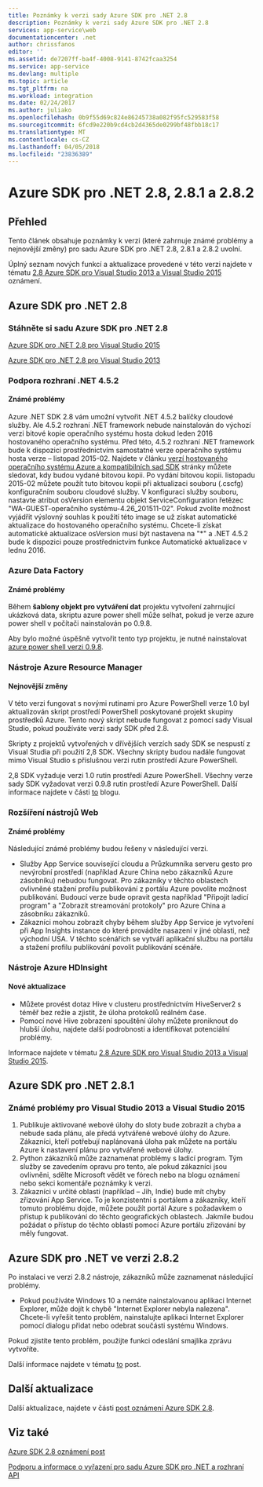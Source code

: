 ```yaml
---
title: Poznámky k verzi sady Azure SDK pro .NET 2.8
description: Poznámky k verzi sady Azure SDK pro .NET 2.8
services: app-service\web
documentationcenter: .net
author: chrissfanos
editor: ''
ms.assetid: de7207ff-ba4f-4008-9141-8742fcaa3254
ms.service: app-service
ms.devlang: multiple
ms.topic: article
ms.tgt_pltfrm: na
ms.workload: integration
ms.date: 02/24/2017
ms.author: juliako
ms.openlocfilehash: 0b9f55d69c824e86245738a082f95fc529583f58
ms.sourcegitcommit: 6fcd9e220b9cd4cb2d4365de0299bf48fbb18c17
ms.translationtype: MT
ms.contentlocale: cs-CZ
ms.lasthandoff: 04/05/2018
ms.locfileid: "23836389"
---
```

# <a name="azure-sdk-for-net-28-281-and-282"></a>Azure SDK pro .NET 2.8, 2.8.1 a 2.8.2
## <a name="overview"></a>Přehled
Tento článek obsahuje poznámky k verzi (které zahrnuje známé problémy a nejnovější změny) pro sadu Azure SDK pro .NET 2.8, 2.8.1 a 2.8.2 uvolní. 

Úplný seznam nových funkcí a aktualizace provedené v této verzi najdete v tématu [2.8 Azure SDK pro Visual Studio 2013 a Visual Studio 2015](https://azure.microsoft.com/blog/announcing-the-azure-sdk-2-8-for-net/) oznámení. 

## <a name="azure-sdk-for-net-28"></a>Azure SDK pro .NET 2.8
### <a name="download-azure-sdk-for-net-28"></a>Stáhněte si sadu Azure SDK pro .NET 2.8
[Azure SDK pro .NET 2.8 pro Visual Studio 2015](http://go.microsoft.com/fwlink/?LinkId=699285) 

[Azure SDK pro .NET 2.8 pro Visual Studio 2013](http://go.microsoft.com/fwlink/?LinkId=699287)

### <a name="net-452-support"></a>Podpora rozhraní .NET 4.5.2
#### <a name="known-issues"></a>Známé problémy
Azure .NET SDK 2.8 vám umožní vytvořit .NET 4.5.2 balíčky cloudové služby. Ale 4.5.2 rozhraní .NET framework nebude nainstalován do výchozí verzi bitové kopie operačního systému hosta dokud leden 2016 hostovaného operačního systému. Před této, 4.5.2 rozhraní .NET framework bude k dispozici prostřednictvím samostatné verze operačního systému hosta verze – listopad 2015-02. Najdete v článku [verzí hostovaného operačního systému Azure a kompatibilních sad SDK](../cloud-services/cloud-services-guestos-update-matrix.md) stránky můžete sledovat, kdy budou vydané bitovou kopii.  Po vydání bitovou kopii. listopadu 2015-02 můžete použít tuto bitovou kopii při aktualizaci souboru (.cscfg) konfiguračním souboru cloudové služby. V konfiguraci služby souboru, nastavte atribut osVersion elementu objekt ServiceConfiguration řetězec "WA-GUEST-operačního systému-4.26_201511-02". Pokud zvolíte možnost vyjádřit výslovný souhlas k použití této image se už získat automatické aktualizace do hostovaného operačního systému. Chcete-li získat automatické aktualizace osVersion musí být nastavena na "*" a .NET 4.5.2 bude k dispozici pouze prostřednictvím funkce Automatické aktualizace v lednu 2016.

### <a name="azure-data-factory"></a>Azure Data Factory
#### <a name="known-issues"></a>Známé problémy
Během **šablony objekt pro vytváření dat** projektu vytvoření zahrnující ukázková data, skriptu azure power shell může selhat, pokud je verze azure power shell v počítači nainstalován po 0.9.8.

Aby bylo možné úspěšně vytvořit tento typ projektu, je nutné nainstalovat [azure power shell verzi 0.9.8](https://github.com/Azure/azure-powershell/releases/download/v0.9.8-September2015/azure-powershell.0.9.8.msi).

### <a name="azure-resource-manager-tools"></a>Nástroje Azure Resource Manager
#### <a name="breaking-changes"></a>Nejnovější změny
V této verzi fungovat s novými rutinami pro Azure PowerShell verze 1.0 byl aktualizován skript prostředí PowerShell poskytované projekt skupiny prostředků Azure.  Tento nový skript nebude fungovat z pomocí sady Visual Studio, pokud používáte verzi sady SDK před 2.8.  

Skripty z projektů vytvořených v dřívějších verzích sady SDK se nespustí z Visual Studia při použití 2,8 SDK.  Všechny skripty budou nadále fungovat mimo Visual Studio s příslušnou verzi rutin prostředí Azure PowerShell.  

2,8 SDK vyžaduje verzi 1.0 rutin prostředí Azure PowerShell.  Všechny verze sady SDK vyžadovat verzi 0.9.8 rutin prostředí Azure PowerShell.  Další informace najdete v části [to](http://go.microsoft.com/fwlink/?LinkID=623011) blogu.

### <a name="web-tools-extensions"></a>Rozšíření nástrojů Web
#### <a name="known-issues"></a>Známé problémy
Následující známé problémy budou řešeny v následující verzi.

* Služby App Service související cloudu a Průzkumníka serveru gesto pro nevýrobní prostředí (například Azure China nebo zákazníků Azure zásobníku) nebudou fungovat. Pro zákazníky v těchto oblastech ovlivněné stažení profilu publikování z portálu Azure povolíte možnost publikování. Budoucí verze bude opravit gesta například "Připojit ladicí program" a "Zobrazit streamování protokoly" pro Azure China a zásobníku zákazníků. 
* Zákazníci mohou zobrazit chyby během služby App Service je vytvoření při App Insights instance do které provádíte nasazení v jiné oblasti, než východní USA. V těchto scénářích se vytváří aplikační službu na portálu a stažení profilu publikování povolit publikování scénáře. 

### <a name="azure-hdinsight-tools"></a>Nástroje Azure HDInsight
#### <a name="new-updates"></a>Nové aktualizace
* Můžete provést dotaz Hive v clusteru prostřednictvím HiveServer2 s téměř bez režie a zjistit, že úloha protokolů reálném čase.
* Pomocí nové Hive zobrazení spouštění úlohy můžete proniknout do hlubší úlohu, najdete další podrobnosti a identifikovat potenciální problémy.

Informace najdete v tématu [2.8 Azure SDK pro Visual Studio 2013 a Visual Studio 2015](https://azure.microsoft.com/blog/announcing-the-azure-sdk-2-8-for-net/). 

## <a name="azure-sdk-for-net-281"></a>Azure SDK pro .NET 2.8.1
### <a name="known-issues-for-visual-studio-2013-and-visual-studio-2015"></a>Známé problémy pro Visual Studio 2013 a Visual Studio 2015
1. Publikuje aktivované webové úlohy do sloty bude zobrazit a chyba a nebude sada plánu, ale předá vytvářené webové úlohy do Azure. Zákazníci, kteří potřebují naplánovaná úloha pak můžete na portálu Azure k nastavení plánu pro vytvářené webové úlohy. 
2. Python zákazníků může zaznamenat problémy s ladicí program. Tým služby se zavedením opravu pro tento, ale pokud zákazníci jsou ovlivněni, sdělte Microsoft vědět ve fórech nebo na blogu oznámení nebo sekci komentáře poznámky k verzi. 
3. Zákazníci v určité oblasti (například – Jih, Indie) bude mít chyby zřizování App Service. To je konzistentní s portálem a zákazníky, kteří tomuto problému dojde, můžete použít portál Azure s požadavkem o přístup k publikování do těchto geografických oblastech. Jakmile budou požádat o přístup do těchto oblastí pomocí Azure portálu zřizování by měly fungovat. 

## <a name="azure-sdk-for-net-282"></a>Azure SDK pro .NET ve verzi 2.8.2
Po instalaci ve verzi 2.8.2 nástroje, zákazníků může zaznamenat následující problémy.         

* Pokud používáte Windows 10 a nemáte nainstalovanou aplikaci Internet Explorer, může dojít k chybě "Internet Explorer nebyla nalezena".
  Chcete-li vyřešit tento problém, nainstalujte aplikaci Internet Explorer pomocí dialogu přidat nebo odebrat součásti systému Windows.

Pokud zjistíte tento problém, použijte funkci odeslání smajlíka zprávu vytvoříte.

Další informace najdete v tématu [to](https://azure.microsoft.com/blog/announcing-azure-sdk-2-8-2-for-net/) post.

## <a name="other-updates"></a>Další aktualizace
Další aktualizace, najdete v části [post oznámení Azure SDK 2.8](https://azure.microsoft.com/blog/announcing-the-azure-sdk-2-8-for-net/).

## <a name="also-see"></a>Viz také
[Azure SDK 2.8 oznámení post](https://azure.microsoft.com/blog/announcing-the-azure-sdk-2-8-for-net/)

[Podporu a informace o vyřazení pro sadu Azure SDK pro .NET a rozhraní API](https://msdn.microsoft.com/library/azure/dn479282.aspx)


